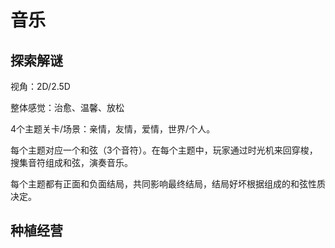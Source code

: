 
# 音乐

## 探索解谜

视角：2D/2.5D

整体感觉：治愈、温馨、放松

4个主题关卡/场景：亲情，友情，爱情，世界/个人。

每个主题对应一个和弦（3个音符）。在每个主题中，玩家通过时光机来回穿梭，搜集音符组成和弦，演奏音乐。

每个主题都有正面和负面结局，共同影响最终结局，结局好坏根据组成的和弦性质决定。

## 种植经营



